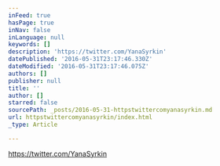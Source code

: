 ```yaml
---
inFeed: true
hasPage: true
inNav: false
inLanguage: null
keywords: []
description: 'https://twitter.com/YanaSyrkin'
datePublished: '2016-05-31T23:17:46.330Z'
dateModified: '2016-05-31T23:17:46.075Z'
authors: []
publisher: null
title: ''
author: []
starred: false
sourcePath: _posts/2016-05-31-httpstwittercomyanasyrkin.md
url: httpstwittercomyanasyrkin/index.html
_type: Article

---
```

https://twitter.com/YanaSyrkin